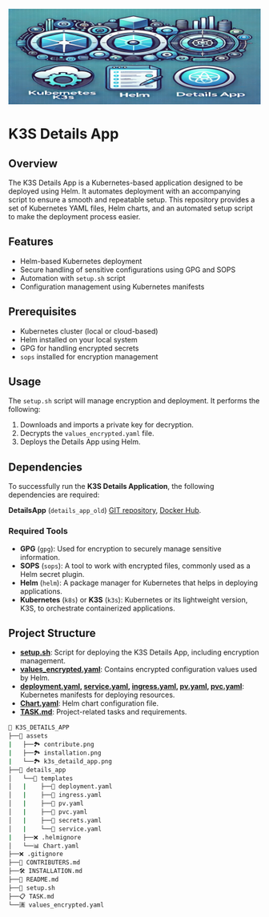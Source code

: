 ![k3s_details_app Banner](assets/k3s_details_app.png)

# K3S Details App

## Overview
The K3S Details App is a Kubernetes-based application designed to be deployed using Helm. It automates deployment with an accompanying script to ensure a smooth and repeatable setup. This repository provides a set of Kubernetes YAML files, Helm charts, and an automated setup script to make the deployment process easier.

## Features
- Helm-based Kubernetes deployment
- Secure handling of sensitive configurations using GPG and SOPS
- Automation with `setup.sh` script
- Configuration management using Kubernetes manifests

## Prerequisites
- Kubernetes cluster (local or cloud-based)
- Helm installed on your local system
- GPG for handling encrypted secrets
- `sops` installed for encryption management

## Usage
The `setup.sh` script will manage encryption and deployment. It performs the following:
1. Downloads and imports a private key for decryption.
2. Decrypts the `values_encrypted.yaml` file.
3. Deploys the Details App using Helm.

## Dependencies
To successfully run the **K3S Details Application**, the following dependencies are required:

**DetailsApp** (`details_app_old`) [GIT repository](https://github.com/lavishay-technion/details_app_old/tree/details_app_with_helm), [Docker Hub](https://hub.docker.com/layers/alayani/details_app/test/images/sha256-b023e92f9c9369a8f12c06d9acb1a6104ac000f82961fe8987f064c58567609e?context=repo).

### Required Tools

- **GPG** (`gpg`): Used for encryption to securely manage sensitive information.
- **SOPS** (`sops`): A tool to work with encrypted files, commonly used as a Helm secret plugin.
- **Helm** (`helm`): A package manager for Kubernetes that helps in deploying applications.
- **Kubernetes** (`k8s`) or **K3S** (`k3s`): Kubernetes or its lightweight version, K3S, to orchestrate containerized applications.


## Project Structure
- **[setup.sh](setup.sh)**: Script for deploying the K3S Details App, including encryption management.
- **[values_encrypted.yaml](values_encrypted.yaml)**: Contains encrypted configuration values used by Helm.
- **[deployment.yaml](details_app/templates/deployment.yaml), [service.yaml](details_app/templates/service.yaml), [ingress.yaml](details_app/templates/ingress.yaml), [pv.yaml](details_app/templates/pv.yaml), [pvc.yaml](details_app/templates/pvc.yaml)**: Kubernetes manifests for deploying resources.
- **[Chart.yaml](details_app/Chart.yaml)**: Helm chart configuration file.
- **[TASK.md](TASK.md)**: Project-related tasks and requirements.

```bash
📁 K3S_DETAILS_APP
├──📁 assets
|   ├──🏞️ contribute.png
|   ├──🏞️ installation.png
|   └──🏞️ k3s_detaild_app.png
├──📁 details_app
│   └──📁 templates
│   |    ├──🧾 deployment.yaml
│   |    ├──🧾 ingress.yaml
│   |    ├──🧾 pv.yaml
│   |    ├──🧾 pvc.yaml
│   |    ├──🔐 secrets.yaml
│   |    └──🧾 service.yaml
|   ├──❌ .helmignore
│   └──📊 Chart.yaml
├──❌ .gitignore
├──👥 CONTRIBUTERS.md
├──🛠️ INSTALLATION.md
├──📖 README.md
├──💾 setup.sh
├──📋 TASK.md
└──🈵 values_encrypted.yaml
```